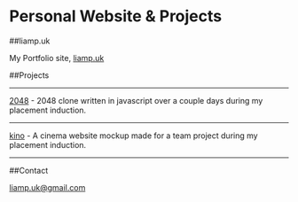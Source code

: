 # Personal Website & Projects

##liamp.uk

My Portfolio site, [liamp.uk](http://liamp.uk)

##Projects

***

[2048](http://liamp.uk/2048) - 2048 clone written in javascript over a couple days during my placement induction.

***

[kino](http://liamp.uk/kino) - A cinema website mockup made for a team project during my placement induction.

***

##Contact

liamp.uk@gmail.com